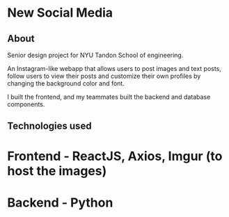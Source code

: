 # New Social Media

## **About**
Senior design project for NYU Tandon School of engineering. 

An Instagram-like webapp that allows users to post images and text posts, follow users to view their posts and customize their own profiles by changing the background color and font.

I built the frontend, and my teammates built the backend and database components.

## **Technologies used**
# Frontend - ReactJS, Axios, Imgur (to host the images)
# Backend - Python
